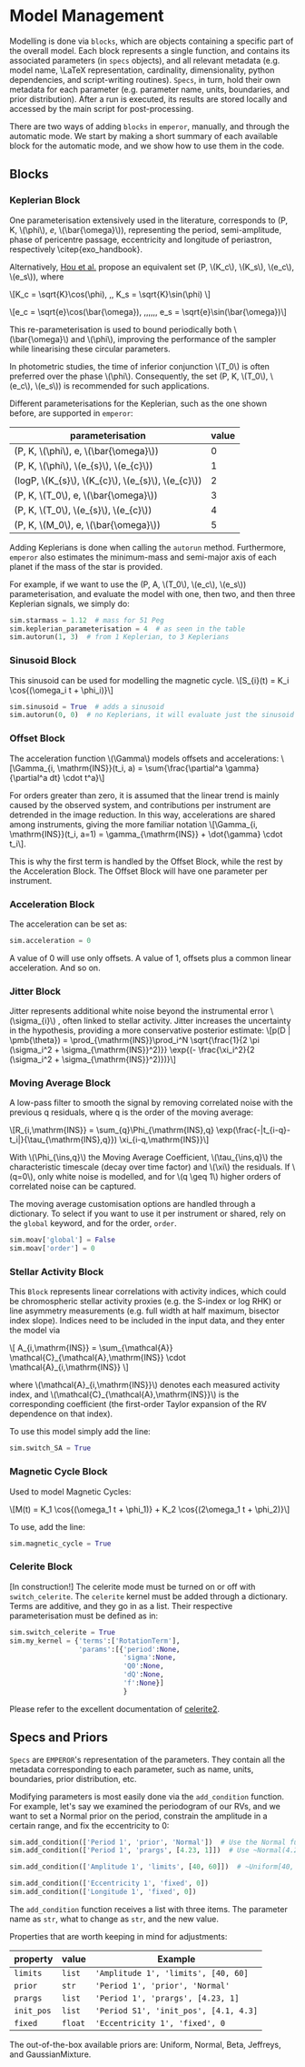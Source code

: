# Model Management

Modelling is done via `blocks`, which are objects containing a specific part of the overall model. Each block represents a single function, and contains its associated parameters (in `specs` objects), and all relevant metadata (e.g. model name, \LaTeX representation, cardinality, dimensionality, python dependencies, and script-writing routines). `Specs`, in turn, hold their own metadata for each parameter (e.g. parameter name, units, boundaries, and prior distribution). After a run is executed, its results are stored locally and accessed by the main script for post-processing.

There are two ways of adding `blocks` in `emperor`, manually, and through the automatic mode. We start by making a short summary of each available block for the automatic mode, and we show how to use them in the code.

## Blocks




### Keplerian Block

One parameterisation extensively used in the literature, corresponds to (P, K, \\(\phi\\), $e$, \\(\bar{\omega}\\)), representing the period, semi-amplitude, phase of pericentre passage, eccentricity and longitude of periastron, respectively \citep{exo_handbook}.

Alternatively, [Hou et al.](https://arxiv.org/abs/1104.2612) propose an equivalent set (P, \\(K_c\\), \\(K_s\\), \\(e_c\\), \\(e_s\\)), where 


\\[K_c = \sqrt{K}\cos(\phi), \,\, K_s = \sqrt{K}\sin(\phi) \\]

\\[e_c = \sqrt{e}\cos(\bar{\omega}), \,\,\,\,\,\, e_s = \sqrt{e}\sin(\bar{\omega})\\]

This re-parameterisation is used to bound periodically both \\(\bar{\omega}\\) and \\(\phi\\), improving the performance of the sampler while linearising these circular parameters.

In photometric studies, the time of inferior conjunction \\(T_0\\) is often preferred over the phase \\(\phi\\). Consequently, the set (P, K, \\(T_0\\), \\(e_c\\), \\(e_s\\)) is recommended for such applications.

Different parameterisations for the Keplerian, such as the one shown before, are supported in `emperor`:

| parameterisation                                      | value  |
|-------------------------------------------------------|--------|
| (P, K, \\(\phi\\), e, \\(\bar{\omega}\\))             | 0      |
| (P, K, \\(\phi\\), \\(e_{s}\\), \\(e_{c}\\))          | 1      |
| (logP, \\(K_{s}\\), \\(K_{c}\\), \\(e_{s}\\), \\(e_{c}\\))| 2      |
| (P, K, \\(T_0\\), e, \\(\bar{\omega}\\))              | 3      |
| (P, K, \\(T_0\\), \\(e_{s}\\), \\(e_{c}\\))           | 4      |
| (P, K, \\(M_0\\), e, \\(\bar{\omega}\\))              | 5      |


Adding Keplerians is done when calling the `autorun` method. Furthermore, `emperor` also estimates the minimum-mass and semi-major axis of each planet if the mass of the star is provided.


For example, if we want to use the (P, A, \\(T_0\\), \\(e_c\\), \\(e_s\\)) parameterisation, and evaluate the model with one, then two, and then three Keplerian signals, we simply do:


```python
sim.starmass = 1.12  # mass for 51 Peg
sim.keplerian_parameterisation = 4  # as seen in the table
sim.autorun(1, 3)  # from 1 Keplerian, to 3 Keplerians
```



### Sinusoid Block

This sinusoid can be used for modelling the magnetic cycle.
\\[S_{i}(t) = K_i \cos{(\omega_i t + \phi_i)}\\]

```python
sim.sinusoid = True  # adds a sinusoid
sim.autorun(0, 0)  # no Keplerians, it will evaluate just the sinusoid
```



### Offset Block
The acceleration function \\(\Gamma\\) models offsets and accelerations:
\\[\Gamma_{i, \mathrm{INS}}(t_i, a) = \sum{\frac{\partial^a \gamma}{\partial^a dt} \cdot t^a}\\]

For orders greater than zero, it is assumed that the linear trend is mainly caused by the observed system, and contributions per instrument are detrended in the image reduction. In this way, accelerations are shared among instruments, giving the more familiar notation \\[\Gamma_{i, \mathrm{INS}}(t_i, a=1) = \gamma_{\mathrm{INS}} + \dot{\gamma} \cdot t_i\\].

This is why the first term is handled by the Offset Block, while the rest by the Acceleration Block. The Offset Block will have one parameter per instrument.


### Acceleration Block
The acceleration can be set as:

```python
sim.acceleration = 0
```

A value of 0 will use only offsets. A value of 1, offsets plus a common linear acceleration. And so on.


### Jitter Block
Jitter represents additional white noise beyond the instrumental error \\(\sigma_{i}\\) , often linked to stellar activity.
Jitter increases the uncertainty in the hypothesis, providing a more conservative posterior estimate:
\\[p(D | \pmb{\theta}) = \prod_{\mathrm{INS}}\prod_i^N \sqrt{\frac{1}{2 \pi (\sigma_i^2 + \sigma_{\mathrm{INS}}^2)}} \exp{(- \frac{\xi_i^2}{2 (\sigma_i^2 + \sigma_{\mathrm{INS}}^2)})}\\]


### Moving Average Block
A low-pass filter to smooth the signal by removing correlated noise with the previous q residuals, where q is the order of the moving average:

\\[R_{i,\mathrm{INS}} = \sum_{q}\Phi_{\mathrm{INS},q} \exp(\frac{-|t_{i-q}-t_i|}{\tau_{\mathrm{INS},q}}) \xi_{i-q,\mathrm{INS}}\\]

With \\(\Phi_{\ins,q}\\) the Moving Average Coefficient, \\(\tau_{\ins,q}\\) the characteristic timescale (decay over time factor) and \\(\xi\\) the residuals. If \\(q=0\\), only white noise is modelled, and for \\(q \geq 1\\) higher orders of correlated noise can be captured.

The moving average customisation options are handled through a dictionary. To select if you want to use it per instrument or shared, rely on the `global` keyword, and for the order, `order`.

```python
sim.moav['global'] = False
sim.moav['order'] = 0
```


### Stellar Activity Block

This `Block` represents linear correlations with activity indices, which could be chromospheric stellar activity proxies (e.g. the S-index or log RHK) or line asymmetry measurements (e.g. full width at half maximum, bisector index slope). Indices need to be included in the input data, and they enter the model via

\\[ A\_{i,\mathrm{INS}} = \sum\_{\mathcal{A}} \mathcal{C}\_{\mathcal{A},\mathrm{INS}} \cdot \mathcal{A}\_{i,\mathrm{INS}} \\]

where \\(\mathcal{A}\_{i,\mathrm{INS}}\\) denotes each measured activity index, and \\(\mathcal{C}\_{\mathcal{A},\mathrm{INS}}\\) is the corresponding coefficient (the first-order Taylor expansion of the RV dependence on that index).

To use this model simply add the line:

```python
sim.switch_SA = True
```

### Magnetic Cycle Block
Used to model Magnetic Cycles:

\\[M(t) = K_1 \cos{(\omega_1 t + \phi_1)} + K_2 \cos{(2\omega_1 t + \phi_2)}\\]


To use, add the line:
```python
sim.magnetic_cycle = True
```

### Celerite Block

[In construction!]
The celerite mode must be turned on or off with `switch_celerite`.
The `celerite` kernel must be added through a dictionary. Terms are additive, and they go in as a list. Their respective parameterisation must be defined as in:

```python
sim.switch_celerite = True
sim.my_kernel = {'terms':['RotationTerm'],
                 'params':[{'period':None,
                            'sigma':None,
                            'Q0':None,
                            'dQ':None,
                            'f':None}]
                            }
```

Please refer to the excellent documentation of [celerite2](https://celerite2.readthedocs.io/en/latest/api/python/#model-building).


## Specs and Priors

`Specs` are `EMPEROR`'s representation of the parameters. They contain all the metadata corresponding to each parameter, such as name, units, boundaries, prior distribution, etc.

Modifying parameters is most easily done via the `add_condition` function.
For example, let's say we examined the periodogram of our RVs, and we want to set a Normal prior on the period, constrain the amplitude in a certain range, and fix the eccentricity to 0:


```python
sim.add_condition(['Period 1', 'prior', 'Normal'])  # Use the Normal function
sim.add_condition(['Period 1', 'prargs', [4.23, 1]])  # Use ~Normal(4.23, 1)

sim.add_condition(['Amplitude 1', 'limits', [40, 60]])  # ~Uniform[40, 60]

sim.add_condition(['Eccentricity 1', 'fixed', 0])
sim.add_condition(['Longitude 1', 'fixed', 0])
```

The `add_condition` function receives a list with three items. The parameter name as `str`, what to change as `str`, and the new value.

Properties that are worth keeping in mind for adjustments:


| property        | value       | Example                                   |
|-----------------|-------------|-------------------------------------------|
| ```limits```    | ```list```  | ```'Amplitude 1', 'limits', [40, 60]```   |
| ```prior```     | ```str```   | ```'Period 1', 'prior', 'Normal'```       |
| ```prargs```    | ```list```  | ```'Period 1', 'prargs', [4.23, 1]```     |
| ```init_pos```  | ```list```  | ```'Period S1', 'init_pos', [4.1, 4.3]``` |
| ```fixed```     | ```float``` | ```'Eccentricity 1', 'fixed', 0```        |


The out-of-the-box available priors are:
Uniform, Normal, Beta, Jeffreys, and GaussianMixture.

